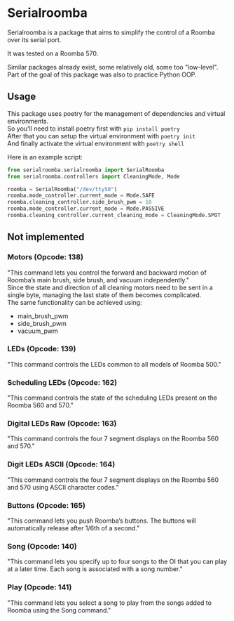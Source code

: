 # Serialroomba

Serialroomba is a package that aims to simplify the control of a Roomba over its serial port.

It was tested on a Roomba 570.

Similar packages already exist, some relatively old, some too "low-level".  
Part of the goal of this package was also to practice Python OOP.  

## Usage

This package uses poetry for the management of dependencies and virtual environments.  
So you'll need to install poetry first with `pip install poetry`  
After that you can setup the virtual environment with `poetry init`  
And finally activate the virtual environment with `poetry shell`  

Here is an example script:
```python
from serialroomba.serialroomba import SerialRoomba
from serialroomba.controllers import CleaningMode, Mode

roomba = SerialRoomba("/dev/ttyS0")
roomba.mode_controller.current_mode = Mode.SAFE
roomba.cleaning_controller.side_brush_pwm = 10
roomba.mode_controller.current_mode = Mode.PASSIVE
roomba.cleaning_controller.current_cleaning_mode = CleaningMode.SPOT
```

## Not implemented

### Motors (Opcode: 138)

"This command lets you control the forward and backward motion of Roomba’s main brush, side brush,
and vacuum independently."  
Since the state and direction of all cleaning motors need to be sent in a single byte,
managing the last state of them becomes complicated.  
The same functionality can be achieved using:

- main_brush_pwm
- side_brush_pwm
- vacuum_pwm

### LEDs (Opcode: 139)

"This command controls the LEDs common to all models of Roomba 500."

### Scheduling LEDs (Opcode: 162)

"This command controls the state of the scheduling LEDs present on the Roomba 560 and 570."

### Digital LEDs Raw (Opcode: 163)

"This command controls the four 7 segment displays on the Roomba 560 and 570."

### Digit LEDs ASCII (Opcode: 164)

"This command controls the four 7 segment displays on the Roomba 560 and 570 using ASCII character codes."

### Buttons (Opcode: 165)

"This command lets you push Roomba’s buttons. The buttons will automatically release after 1/6th of a
second."

### Song (Opcode: 140)

"This command lets you specify up to four songs to the OI that you can play at a later time. Each song is
associated with a song number."

### Play (Opcode: 141)

"This command lets you select a song to play from the songs added to Roomba using the Song command."

